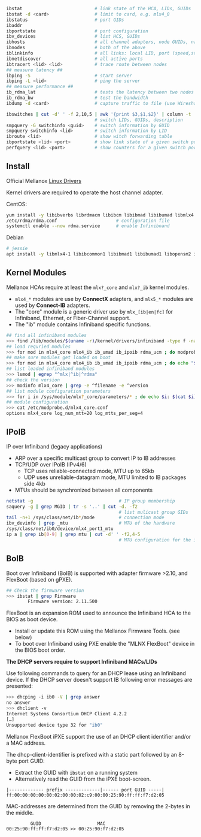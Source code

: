 ```bash
ibstat                           # link state of the HCA, LIDs, GUIDs
ibstat -d <card>                 # limit to card, e.g. mlx4_0
ibstatus                         # port GIDs
ibaddr
ibportstate                      # port configuration
ibv_devices                      # list HCS, GUIDs
ibhosts                          # all channel adapters, node GUIDs, name
ibnodes                          # both of the above
iblinkinfo                       # all links: local LID, port (speed,state) -> remote LID, port, name
ibnetdiscover                    # all active ports
ibtracert <lid> <lid>            # trace route between nodes
## measure latency ##
ibping -S                        # start server
ibping -L <lid>                  # ping the server
## measure performance ##
ib_rdma_lat                      # tests the latency between two nodes
ib_rdma_bw                       # test the bandwidth
ibdump -d <card>                 # capture traffic to file (use Wireshark tool)
```

```bash
ibswitches | cut -d' ' -f 2,10,5 | awk '{print $3,$1,$2}' | column -t
                                 # switch LIDs, GUIDs, description
smpquery -G switchinfo <guid>    # switch information by GUID
smpquery switchinfo <lid>        # switch information by LID
ibroute <lid>                    # show witch forwarding table
ibportstate <lid> <port>         # show link state of a given switch port
perfquery <lid> <port>           # show counters for a given switch port
```

## Install

Official Mellanox [Linux Drivers](http://www.mellanox.com/page/products_dyn?product_family=26&mtag=linux_sw_drivers)

Kernel drivers are required to operate the host channel adapter. 

CentOS:

```bash
yum install -y libibverbs librdmacm libibcm libibmad libibumad libmlx4 libmlx5 opensm ibutils infiniband-diags srptools perftest mstflint rdmacm-utils ibverbs-utils librdmacm-utils 
/etc/rdma/rdma.conf                      # configuration file
systemctl enable --now rdma.service      # enable Infinibnand
```

Debian

```bash
# jessie
apt install -y libmlx4-1 libibcommon1 libibmad1 libibumad1 libopensm2 infiniband-diags ibutils ofa-kernel-modules
```

## Kernel Modules

Mellanox HCAs require at least the `mlx?_core` and `mlx?_ib` kernel modules. 

* `mlx4_*` modules are use by **ConnectX** adapters, and `mlx5_*` modules are used by **Connect-IB** adapters.
* The "core" module is a generic driver use by `mlx_[ib|en|fc]` for Infiniband, Ethernet, or Fiber-Channel support.
* The "ib" module contains Infiniband specific functions.

```bash
## find all infiniband modules
>>> find /lib/modules/$(uname -r)/kernel/drivers/infiniband -type f -name \*.ko
## load requried modules
>>> for mod in mlx4_core mlx4_ib ib_umad ib_ipoib rdma_ucm ; do modprobe $mod ; done
## make sure modules get loaded on boot 
>>> for mod in mlx4_core mlx4_ib ib_umad ib_ipoib rdma_ucm ; do echo "$mod" >> /etc/modules-load.d/infiniband.conf ; done
## list loaded infiniband modules
>>> lsmod | egrep "^mlx|^ib|^rdma"
## check the version
>>> modinfo mlx4_core | grep -e ^filename -e ^version
## list module configuration parameters
>>> for i in /sys/module/mlx?_core/parameters/* ; do echo $i: $(cat $i); done
## module configuration
>>> cat /etc/modprobe.d/mlx4_core.conf
options mlx4_core log_num_mtt=20 log_mtts_per_seg=4
```




## IPoIB

IP over Infiniband (legacy applications)

* ARP over a specific multicast group to convert IP to IB addresses
* TCP/UDP over IPoIB  (IPv4/6)
  - TCP uses reliable-connected mode, MTU up to 65kb
  - UDP uses unreliable-datagram mode, MTU limited to IB packages side 4kb
* MTUs should be synchronized between all components

```bash
netstat -g                                # IP group membership
saquery -g | grep MGID | tr -s '..' | cut -d. -f2
                                          # list mulicast group GIDs
tail -n+1 /sys/class/net/ib*/mode         # connection mode
ibv_devinfo | grep _mtu                   # MTU of the hardware 
/sys/class/net/ib0/device/mlx4_port1_mtu
ip a | grep ib[0-9] | grep mtu | cut -d' ' -f2,4-5
                                          # MTU configuration for the interface
```

## BoIB

Boot over Infiniband (BoIB) is supported with adapter firmware >2.10, and FlexBoot (based on gPXE).

```bash
## Check the firmware version
>>> ibstat | grep Firmware
        Firmware version: 2.11.500
```

FlexBoot is an expansion ROM used to announce the Infiniband HCA to the BIOS as boot device. 

* Install or update this ROM using the Mellanox Firmware Tools. (see below)
* To boot over Infiniband using PXE enable the "MLNX FlexBoot" device in the BIOS boot order.

**The DHCP servers require to support Infiniband MACs/LIDs**

Use following commands to query for an DHCP lease using an Infiniband device. If the DHCP server doesn't support IB following error messages are presented:

```bash
>>> dhcping -i ib0 -V | grep answer
no answer
>>> dhclient -v
Internet Systems Consortium DHCP Client 4.2.2
[…]
Unsupported device type 32 for "ib0"
```

Mellanox FlexBoot iPXE support the use of an DHCP client identifier and/or a MAC address.

The dhcp-client-identifier is prefixed with a static part followed by an 8-byte port GUID:

* Extract the GUID with `ibstat` on a running system 
* Alternatively read the GUID from the iPXE boot-screen. 

```
|------------- prefix -------------|------ port GUID -----| 
ff:00:00:00:00:00:02:00:00:02:c9:00:00:25:90:ff:ff:f7:d2:05
```

MAC-addresses are determined from the GUID by removing the 2-bytes in the middle.

```
         GUID                     MAC 
00:25:90:ff:ff:f7:d2:05 >> 00:25:90:f7:d2:05
```


